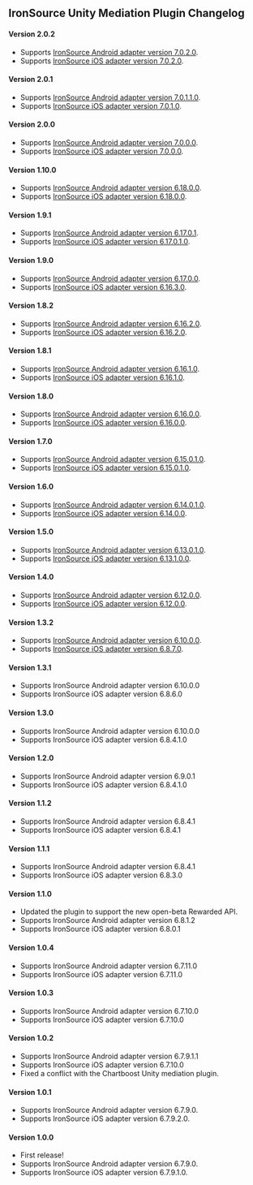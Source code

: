 ## IronSource Unity Mediation Plugin Changelog

#### Version 2.0.2
- Supports [IronSource Android adapter version 7.0.2.0](https://github.com/googleads/googleads-mobile-android-mediation/blob/master/ThirdPartyAdapters/ironsource/CHANGELOG.md#version-7020).
- Supports [IronSource iOS adapter version 7.0.2.0](https://github.com/googleads/googleads-mobile-ios-mediation/blob/master/adapters/IronSource/CHANGELOG.md#version-7020).

#### Version 2.0.1
- Supports [IronSource Android adapter version 7.0.1.1.0](https://github.com/googleads/googleads-mobile-android-mediation/blob/master/ThirdPartyAdapters/ironsource/CHANGELOG.md#version-70110).
- Supports [IronSource iOS adapter version 7.0.1.0](https://github.com/googleads/googleads-mobile-ios-mediation/blob/master/adapters/IronSource/CHANGELOG.md#version-7010).

#### Version 2.0.0
- Supports [IronSource Android adapter version 7.0.0.0](https://github.com/googleads/googleads-mobile-android-mediation/blob/master/ThirdPartyAdapters/ironsource/CHANGELOG.md#version-7000).
- Supports [IronSource iOS adapter version 7.0.0.0](https://github.com/googleads/googleads-mobile-ios-mediation/blob/master/adapters/IronSource/CHANGELOG.md#version-7000).

#### Version 1.10.0
- Supports [IronSource Android adapter version 6.18.0.0](https://github.com/googleads/googleads-mobile-android-mediation/blob/master/ThirdPartyAdapters/ironsource/CHANGELOG.md#version-61800).
- Supports [IronSource iOS adapter version 6.18.0.0](https://github.com/googleads/googleads-mobile-ios-mediation/blob/master/adapters/IronSource/CHANGELOG.md#version-61800).

#### Version 1.9.1
- Supports [IronSource Android adapter version 6.17.0.1](https://github.com/googleads/googleads-mobile-android-mediation/blob/master/ThirdPartyAdapters/ironsource/CHANGELOG.md#version-61701).
- Supports [IronSource iOS adapter version 6.17.0.1.0](https://github.com/googleads/googleads-mobile-ios-mediation/blob/master/adapters/IronSource/CHANGELOG.md#version-617010).

#### Version 1.9.0
- Supports [IronSource Android adapter version 6.17.0.0](https://github.com/googleads/googleads-mobile-android-mediation/blob/master/ThirdPartyAdapters/ironsource/CHANGELOG.md#version-61700).
- Supports [IronSource iOS adapter version 6.16.3.0](https://github.com/googleads/googleads-mobile-ios-mediation/blob/master/adapters/IronSource/CHANGELOG.md#version-61630).

#### Version 1.8.2
- Supports [IronSource Android adapter version 6.16.2.0](https://github.com/googleads/googleads-mobile-android-mediation/blob/master/ThirdPartyAdapters/ironsource/CHANGELOG.md#version-61620).
- Supports [IronSource iOS adapter version 6.16.2.0](https://github.com/googleads/googleads-mobile-ios-mediation/blob/master/adapters/IronSource/CHANGELOG.md#version-61620).

#### Version 1.8.1
- Supports [IronSource Android adapter version 6.16.1.0](https://github.com/googleads/googleads-mobile-android-mediation/blob/master/ThirdPartyAdapters/ironsource/CHANGELOG.md#version-61610).
- Supports [IronSource iOS adapter version 6.16.1.0](https://github.com/googleads/googleads-mobile-ios-mediation/blob/master/adapters/IronSource/CHANGELOG.md#version-61610).

#### Version 1.8.0
- Supports [IronSource Android adapter version 6.16.0.0](https://github.com/googleads/googleads-mobile-android-mediation/blob/master/ThirdPartyAdapters/ironsource/CHANGELOG.md#version-61600).
- Supports [IronSource iOS adapter version 6.16.0.0](https://github.com/googleads/googleads-mobile-ios-mediation/blob/master/adapters/IronSource/CHANGELOG.md#version-61600).

#### Version 1.7.0
- Supports [IronSource Android adapter version 6.15.0.1.0](https://github.com/googleads/googleads-mobile-android-mediation/blob/master/ThirdPartyAdapters/ironsource/CHANGELOG.md#version-615010).
- Supports [IronSource iOS adapter version 6.15.0.1.0](https://github.com/googleads/googleads-mobile-ios-mediation/blob/master/adapters/IronSource/CHANGELOG.md#version-615010).

#### Version 1.6.0
- Supports [IronSource Android adapter version 6.14.0.1.0](https://github.com/googleads/googleads-mobile-android-mediation/blob/master/ThirdPartyAdapters/ironsource/CHANGELOG.md#version-614010).
- Supports [IronSource iOS adapter version 6.14.0.0](https://github.com/googleads/googleads-mobile-ios-mediation/blob/master/adapters/IronSource/CHANGELOG.md#version-61400).

#### Version 1.5.0
- Supports [IronSource Android adapter version 6.13.0.1.0](https://github.com/googleads/googleads-mobile-android-mediation/blob/master/ThirdPartyAdapters/ironsource/CHANGELOG.md#version-613010).
- Supports [IronSource iOS adapter version 6.13.1.0.0](https://github.com/googleads/googleads-mobile-ios-mediation/blob/master/adapters/IronSource/CHANGELOG.md#version-613010).

#### Version 1.4.0
- Supports [IronSource Android adapter version 6.12.0.0](https://github.com/googleads/googleads-mobile-android-mediation/blob/master/ThirdPartyAdapters/ironsource/CHANGELOG.md#version-61200).
- Supports [IronSource iOS adapter version 6.12.0.0](https://github.com/googleads/googleads-mobile-ios-mediation/blob/master/adapters/IronSource/CHANGELOG.md#version-61200).

#### Version 1.3.2
- Supports [IronSource Android adapter version 6.10.0.0](https://github.com/googleads/googleads-mobile-android-mediation/blob/master/ThirdPartyAdapters/ironsource/CHANGELOG.md#version-61000).
- Supports [IronSource iOS adapter version 6.8.7.0](https://github.com/googleads/googleads-mobile-ios-mediation/blob/master/adapters/IronSource/CHANGELOG.md#version-6870).

#### Version 1.3.1
- Supports IronSource Android adapter version 6.10.0.0
- Supports IronSource iOS adapter version 6.8.6.0

#### Version 1.3.0
- Supports IronSource Android adapter version 6.10.0.0
- Supports IronSource iOS adapter version 6.8.4.1.0

#### Version 1.2.0
- Supports IronSource Android adapter version 6.9.0.1
- Supports IronSource iOS adapter version 6.8.4.1.0

#### Version 1.1.2
- Supports IronSource Android adapter version 6.8.4.1
- Supports IronSource iOS adapter version 6.8.4.1

#### Version 1.1.1
- Supports IronSource Android adapter version 6.8.4.1
- Supports IronSource iOS adapter version 6.8.3.0

#### Version 1.1.0
- Updated the plugin to support the new open-beta Rewarded API.
- Supports IronSource Android adapter version 6.8.1.2
- Supports IronSource iOS adapter version 6.8.0.1

#### Version 1.0.4
- Supports IronSource Android adapter version 6.7.11.0
- Supports IronSource iOS adapter version 6.7.11.0

#### Version 1.0.3
- Supports IronSource Android adapter version 6.7.10.0
- Supports IronSource iOS adapter version 6.7.10.0

#### Version 1.0.2
- Supports IronSource Android adapter version 6.7.9.1.1
- Supports IronSource iOS adapter version 6.7.10.0
- Fixed a conflict with the Chartboost Unity mediation plugin.

#### Version 1.0.1
- Supports IronSource Android adapter version 6.7.9.0.
- Supports IronSource iOS adapter version 6.7.9.2.0.

#### Version 1.0.0
- First release!
- Supports IronSource Android adapter version 6.7.9.0.
- Supports IronSource iOS adapter version 6.7.9.1.0.
